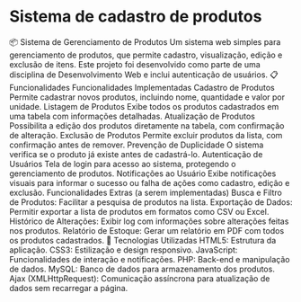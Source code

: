 # Sistema de cadastro de produtos
 📦 Sistema de Gerenciamento de Produtos Um sistema web simples para gerenciamento de produtos, que permite cadastro, visualização, edição e exclusão de itens. Este projeto foi desenvolvido como parte de uma disciplina de Desenvolvimento Web e inclui autenticação de usuários.  📋 Funcionalidades Funcionalidades Implementadas Cadastro de Produtos  Permite cadastrar novos produtos, incluindo nome, quantidade e valor por unidade. Listagem de Produtos  Exibe todos os produtos cadastrados em uma tabela com informações detalhadas. Atualização de Produtos  Possibilita a edição dos produtos diretamente na tabela, com confirmação de alteração. Exclusão de Produtos  Permite excluir produtos da lista, com confirmação antes de remover. Prevenção de Duplicidade  O sistema verifica se o produto já existe antes de cadastrá-lo. Autenticação de Usuários  Tela de login para acesso ao sistema, protegendo o gerenciamento de produtos. Notificações ao Usuário  Exibe notificações visuais para informar o sucesso ou falha de ações como cadastro, edição e exclusão. Funcionalidades Extras (a serem implementadas) Busca e Filtro de Produtos: Facilitar a pesquisa de produtos na lista. Exportação de Dados: Permitir exportar a lista de produtos em formatos como CSV ou Excel. Histórico de Alterações: Exibir log com informações sobre alterações feitas nos produtos. Relatório de Estoque: Gerar um relatório em PDF com todos os produtos cadastrados. 🚀 Tecnologias Utilizadas HTML5: Estrutura da aplicação. CSS3: Estilização e design responsivo. JavaScript: Funcionalidades de interação e notificações. PHP: Back-end e manipulação de dados. MySQL: Banco de dados para armazenamento dos produtos. Ajax (XMLHttpRequest): Comunicação assíncrona para atualização de dados sem recarregar a página.
